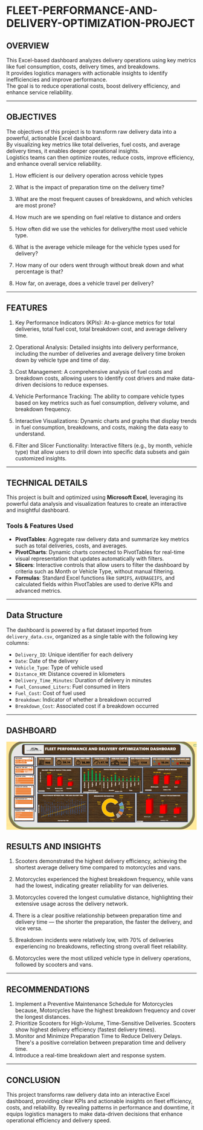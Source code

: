 # FLEET-PERFORMANCE-AND-DELIVERY-OPTIMIZATION-PROJECT

## OVERVIEW
This Excel-based dashboard analyzes delivery operations using key metrics like fuel consumption, costs, delivery times, and breakdowns.  
It provides logistics managers with actionable insights to identify inefficiencies and improve performance.  
The goal is to reduce operational costs, boost delivery efficiency, and enhance service reliability.

---

## OBJECTIVES 

The objectives of this project is to transform raw delivery data into a powerful, actionable Excel dashboard.  
By visualizing key metrics like total deliveries, fuel costs, and average delivery times, it enables deeper operational insights.  
Logistics teams can then optimize routes, reduce costs, improve efficiency, and enhance overall service reliability.

1. How efficient is our delivery operation across vehicle types
   
3. What is the impact of preparation time on the delivery time?
   
4. What are the most frequent causes of breakdowns, and which vehicles are most prone?
   
5. How much are we spending on fuel relative to distance and orders
   
6. How often did we use the vehicles for delivery/the most used vehicle type.
			
7. What is the average vehicle mileage for the vehicle types used for delivery?										
										
8. How many of our oders went through without break down and what percentage is that?										
										
9. How far, on average, does a vehicle travel per delivery?

---

## FEATURES

1. Key Performance Indicators (KPIs): At-a-glance metrics for total deliveries, total fuel cost, total breakdown cost, and average delivery time.

2. Operational Analysis: Detailed insights into delivery performance, including the number of deliveries and average delivery time broken down by vehicle type and time of day.

3. Cost Management: A comprehensive analysis of fuel costs and breakdown costs, allowing users to identify cost drivers and make data-driven decisions to reduce expenses.

4. Vehicle Performance Tracking: The ability to compare vehicle types based on key metrics such as fuel consumption, delivery volume, and breakdown frequency.

5. Interactive Visualizations: Dynamic charts and graphs that display trends in fuel consumption, breakdowns, and costs, making the data easy to understand.

6. Filter and Slicer Functionality: Interactive filters (e.g., by month, vehicle type) that allow users to drill down into specific data subsets and gain customized insights.

---

## TECHNICAL DETAILS

This project is built and optimized using **Microsoft Excel**, leveraging its powerful data analysis and visualization features to create an interactive and insightful dashboard.

### Tools & Features Used

- **PivotTables**: Aggregate raw delivery data and summarize key metrics such as total deliveries, costs, and averages.
- **PivotCharts**: Dynamic charts connected to PivotTables for real-time visual representation that updates automatically with filters.
- **Slicers**: Interactive controls that allow users to filter the dashboard by criteria such as Month or Vehicle Type, without manual filtering.
- **Formulas**: Standard Excel functions like `SUMIFS`, `AVERAGEIFS`, and calculated fields within PivotTables are used to derive KPIs and advanced metrics.

---

## Data Structure

The dashboard is powered by a flat dataset imported from `delivery_data.csv`, organized as a single table with the following key columns:

- `Delivery_ID`: Unique identifier for each delivery  
- `Date`: Date of the delivery  
- `Vehicle_Type`: Type of vehicle used  
- `Distance_KM`: Distance covered in kilometers  
- `Delivery_Time_Minutes`: Duration of delivery in minutes  
- `Fuel_Consumed_Liters`: Fuel consumed in liters  
- `Fuel_Cost`: Cost of fuel used  
- `Breakdown`: Indicator of whether a breakdown occurred  
- `Breakdown_Cost`: Associated cost if a breakdown occurred  

---

## DASHBOARD

![DASHBOARD](https://github.com/isaacquayson/FLEET-PERFORMANCE-AND-DELIVERY-OPTIMIZATION-PROJECT/blob/main/Screenshot%202025-08-07%20210041.png)

## RESULTS AND INSIGHTS

1. Scooters demonstrated the highest delivery efficiency, achieving the shortest average delivery time compared to motorcycles and vans.
   
3.	Motorcycles experienced the highest breakdown frequency, while vans had the lowest, indicating greater reliability for van deliveries.
   
5.	Motorcycles covered the longest cumulative distance, highlighting their extensive usage across the delivery network.
   
7.	There is a clear positive relationship between preparation time and delivery time — the shorter the preparation, the faster the delivery, and vice versa.
   
9.	Breakdown incidents were relatively low, with 70% of deliveries experiencing no breakdowns, reflecting strong overall fleet reliability.
    
11.	Motorcycles were the most utilized vehicle type in delivery operations, followed by scooters and vans.

---

## RECOMMENDATIONS

1. Implement a Preventive Maintenance Schedule for Motorcycles because, Motorcycles have the highest breakdown frequency and cover the longest distances.																			
2. Prioritize Scooters for High-Volume, Time-Sensitive Deliveries. Scooters show highest delivery efficiency (fastest delivery times).																			
3. Monitor and Minimize Preparation Time to Reduce Delivery Delays. There's a positive correlation between preparation time and delivery time.																			
4. Introduce a real-time breakdown alert and response system.																			

---

## CONCLUSION
This project transforms raw delivery data into an interactive Excel dashboard, providing clear KPIs and actionable insights on 
fleet efficiency, costs, and reliability. By revealing patterns in performance and downtime, 
it equips logistics managers to make data-driven decisions that enhance operational efficiency and delivery speed.






